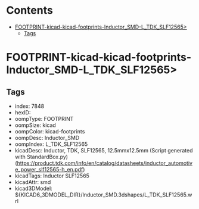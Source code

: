 



Contents
========

* [FOOTPRINT-kicad-kicad-footprints-Inductor_SMD-L_TDK_SLF12565>](#footprint-kicad-kicad-footprints-inductor_smd-l_tdk_slf12565)
	* [Tags](#tags)

# FOOTPRINT-kicad-kicad-footprints-Inductor_SMD-L_TDK_SLF12565>

## Tags

- index: 7848
- hexID: 
- oompType: FOOTPRINT
- oompSize: kicad
- oompColor: kicad-footprints
- oompDesc: Inductor_SMD
- oompIndex: L_TDK_SLF12565
- kicadDesc: Inductor, TDK, SLF12565, 12.5mmx12.5mm (Script generated with StandardBox.py) (https://product.tdk.com/info/en/catalog/datasheets/inductor_automotive_power_slf12565-h_en.pdf)
- kicadTags: Inductor SLF12565
- kicadAttr: smd
- kicad3DModel: ${KICAD6_3DMODEL_DIR}/Inductor_SMD.3dshapes/L_TDK_SLF12565.wrl
